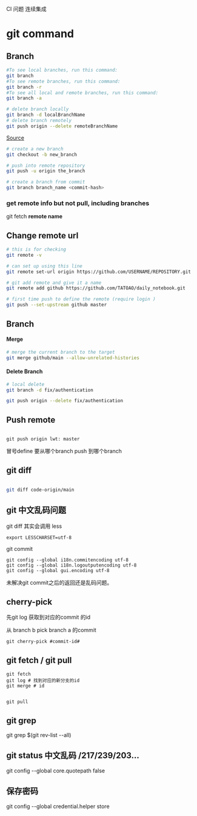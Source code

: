 CI 问题 连续集成



# git command


## Branch


``` bash
#To see local branches, run this command:
git branch
#To see remote branches, run this command:
git branch -r
#To see all local and remote branches, run this command:
git branch -a
```

```bash
# delete branch locally
git branch -d localBranchName
# delete branch remotely
git push origin --delete remoteBranchName
```
[Source](https://www.freecodecamp.org/news/how-to-delete-a-git-branch-both-locally-and-remotely/ "TEST")



```bash
# create a new branch
git checkout -b new_branch

# push into remote repository
git push -u origin the_branch

# create a branch from commit
git branch branch_name <commit-hash>
```





### get remote info but not pull, including branches 
git fetch **remote name**

## Change remote url
```bash
# this is for checking 
git remote -v

# can set up using this line
git remote set-url origin https://github.com/USERNAME/REPOSITORY.git

# git add remote and give it a name
git remote add github https://github.com/TATOAO/daily_notebook.git

# first time push to define the remote (require login )
git push --set-upstream github master
```




## Branch

#### Merge
``` bash
# merge the current branch to the target 
git merge github/main --allow-unrelated-histories
```




#### Delete Branch
``` bash
# local delete
git branch -d fix/authentication

git push origin --delete fix/authentication

```

## Push remote

``` 

git push origin lwt: master

```
冒号define 要从哪个branch push 到哪个branch


## git diff

``` bash

git diff code-origin/main

```

## git 中文乱码问题
git diff 其实会调用 less
```
export LESSCHARSET=utf-8
```


git commit 

```
git config --global i18n.commitencoding utf-8
git config --global i18n.logoutputencoding utf-8
git config --global gui.encoding utf-8
```


未解决git commit之后的返回还是乱码问题。


## cherry-pick

先git log 获取到对应的commit 的id

从 branch b pick branch a 的commit
```
git cherry-pick #commit-id#

```


## git fetch / git pull

```
git fetch 
git log # 找到对应的新分支的id
git merge # id 


git pull 

```


## git grep

git grep <regexp> $(git rev-list --all)



## git status 中文乱码 /217/239/203...

git config --global core.quotepath false



## 保存密码

git config --global credential.helper store
